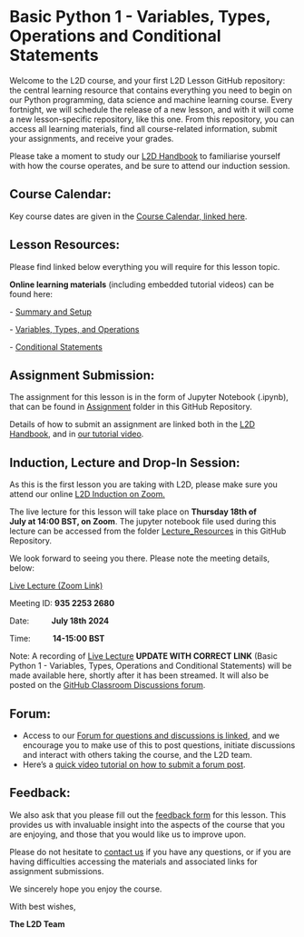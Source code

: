 # Basic Python 1 - Variables, Types, Operations and Conditional Statements

Welcome to the L2D course, and your first L2D Lesson GitHub repository: the central learning resource that contains everything you need to begin on our Python programming, data science and machine learning course. Every fortnight, we will schedule the release of a new lesson, and with it will come a new lesson-specific repository, like this one. From this repository, you can access all learning materials, find all course-related information, submit your assignments, and receive your grades. 

Please take a moment to study our [L2D Handbook](https://learntodiscover.github.io/L2D-Handbook/) to familiarise yourself with how the course operates, and be sure to attend our induction session.

## Course Calendar: 

Key course dates are given in the [Course Calendar, linked here](https://learntodiscover.github.io/L2D-Handbook/fig/L2D_Calendar_July_24.pdf).

## Lesson Resources: 

Please find linked below everything you will require for this lesson topic.

**Online learning materials** (including embedded tutorial videos) can be found here:

- [Summary and Setup](https://l2d-july2024-part-i.github.io/Basic_Python/)

- [Variables, Types, and Operations](https://l2d-july2024-part-i.github.io/Basic_Python/02-input_output.html)

- [Conditional Statements](https://l2d-july2024-part-i.github.io/Basic_Python/03-conditional_statements.html)

## Assignment Submission:
The assignment for this lesson is in the form of Jupyter Notebook (.ipynb), that can be found in [Assignment](./Assignments) folder in this GitHub Repository. 

Details of how to submit an assignment are linked both in the [L2D Handbook](https://learntodiscover.github.io/L2D-Handbook/section7.html), and in [our tutorial video](https://youtu.be/dzfapRXFT8s?si=WyGIAMnJRMTNfY0F&t=105).
 
## Induction, Lecture and Drop-In Session:

As this is the first lesson you are taking with L2D, please make sure you attend our online [L2D Induction on Zoom.](https://ucl.zoom.us/j/94616450639)

The live lecture for this lesson will take place on **Thursday 18th of July at 14:00 BST, on Zoom**. The jupyter notebook file used during this lecture can be accessed from the folder [Lecture_Resources](./Lecture_Resources) in this GitHub Repository. 

We look forward to seeing you there. Please note the meeting details, below:

[Live Lecture (Zoom Link)](https://ucl.zoom.us/j/93522532680)

Meeting ID: **935 2253 2680**

Date:          **July 18th 2024**

Time:          **14-15:00 BST**

Note: A recording of [Live Lecture](https://www.youtube.com/playlist?list=PLTRx90_S7dFtdlgkeP_Z795m1R1a3l6OR) **UPDATE WITH CORRECT LINK** (Basic Python 1 - Variables, Types, Operations and Conditional Statements) will be made available here, shortly after it has been streamed. It will also be posted on the [GitHub Classroom Discussions forum](https://github.com/orgs/L2D-July2024-Part-I/discussions).
 
## Forum:
- Access to our [Forum for questions and discussions is linked](https://github.com/orgs/L2D-July2024-Part-I/discussions), and we encourage you to make use of this to post questions, initiate discussions and interact with others taking the course, and the L2D team.
- Here’s a [quick video tutorial on how to submit a forum post](https://www.youtube.com/watch?app=desktop&v=N5N7QbLwztQ).
 
## Feedback:
We also ask that you please fill out the [feedback form](https://docs.google.com/forms/d/1ZvYLW4bkclrXzpsdwQhGw0xBWZ8Ar0sowbcUr4cb1iA/edit?pli=1) for this lesson. This provides us with invaluable insight into the aspects of the course that you are enjoying, and those that you would like us to improve upon.  

Please do not hesitate to [contact us](mailto:admin@learntodiscover.ai) if you have any questions, or if you are having difficulties accessing the materials and associated links for assignment submissions.

We sincerely hope you enjoy the course.

With best wishes,

**The L2D Team**
